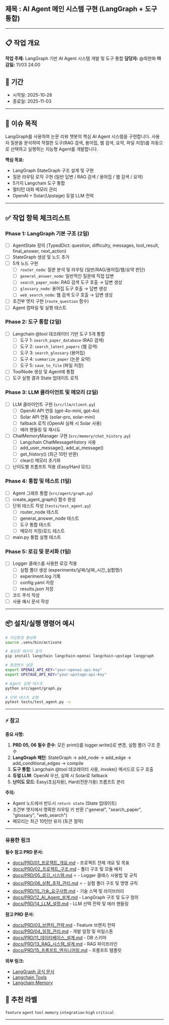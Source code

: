 ## 제목 : AI Agent 메인 시스템 구현 (LangGraph + 도구 통합)

---

## 📋 작업 개요
**작업 주제:** LangGraph 기반 AI Agent 시스템 개발 및 도구 통합
**담당자:** @최현화
**마감일:** 11/03 24:00

## 📅 기간
- 시작일: 2025-10-28
- 종료일: 2025-11-03

---

## 📌 이슈 목적

LangGraph를 사용하여 논문 리뷰 챗봇의 핵심 AI Agent 시스템을 구현합니다. 사용자 질문을 분석하여 적절한 도구(RAG 검색, 용어집, 웹 검색, 요약, 파일 저장)를 자동으로 선택하고 실행하는 지능형 Agent를 개발합니다.

**핵심 목표:**
- LangGraph StateGraph 구조 설계 및 구현
- 질문 라우팅 로직 구현 (일반 답변 / RAG 검색 / 용어집 / 웹 검색 / 요약)
- 5가지 Langchain 도구 통합
- 멀티턴 대화 메모리 관리
- OpenAI + Solar(Upstage) 듀얼 LLM 전략

---

## ✅ 작업 항목 체크리스트

### Phase 1: LangGraph 기본 구조 (2일)
- [ ] AgentState 정의 (TypedDict: question, difficulty, messages, tool_result, final_answer, next_action)
- [ ] StateGraph 생성 및 노드 추가
- [ ] 5개 노드 구현
  - [ ] `router_node`: 질문 분석 및 라우팅 (일반/RAG/용어집/웹/요약 판단)
  - [ ] `general_answer_node`: 일반적인 질문에 직접 답변
  - [ ] `search_paper_node`: RAG 검색 도구 호출 → 답변 생성
  - [ ] `glossary_node`: 용어집 도구 호출 → 답변 생성
  - [ ] `web_search_node`: 웹 검색 도구 호출 → 답변 생성
- [ ] 조건부 엣지 구현 (`route_question` 함수)
- [ ] Agent 컴파일 및 실행 테스트

### Phase 2: 도구 통합 (2일)
- [ ] Langchain @tool 데코레이터 기반 도구 5개 통합
  - [ ] 도구 1: `search_paper_database` (RAG 검색)
  - [ ] 도구 2: `search_latest_papers` (웹 검색)
  - [ ] 도구 3: `search_glossary` (용어집)
  - [ ] 도구 4: `summarize_paper` (논문 요약)
  - [ ] 도구 5: `save_to_file` (파일 저장)
- [ ] ToolNode 생성 및 Agent에 통합
- [ ] 도구 실행 결과 State 업데이트 로직

### Phase 3: LLM 클라이언트 및 메모리 (2일)
- [ ] LLM 클라이언트 구현 (`src/llm/client.py`)
  - [ ] OpenAI API 연동 (gpt-4o-mini, gpt-4o)
  - [ ] Solar API 연동 (solar-pro, solar-mini)
  - [ ] fallback 로직 (OpenAI 실패 시 Solar 사용)
  - [ ] 에러 핸들링 및 재시도
- [ ] ChatMemoryManager 구현 (`src/memory/chat_history.py`)
  - [ ] Langchain ChatMessageHistory 사용
  - [ ] add_user_message(), add_ai_message()
  - [ ] get_history() (최근 10턴 반환)
  - [ ] clear() 메모리 초기화
- [ ] 난이도별 프롬프트 적용 (Easy/Hard 모드)

### Phase 4: 통합 및 테스트 (1일)
- [ ] Agent 그래프 통합 (`src/agent/graph.py`)
- [ ] create_agent_graph() 함수 완성
- [ ] 단위 테스트 작성 (`tests/test_agent.py`)
  - [ ] router_node 테스트
  - [ ] general_answer_node 테스트
  - [ ] 도구 통합 테스트
  - [ ] 메모리 저장/로드 테스트
- [ ] main.py 통합 실행 테스트

### Phase 5: 로깅 및 문서화 (1일)
- [ ] Logger 클래스를 사용한 로깅 적용
  - [ ] 실험 폴더 생성 (experiments/날짜/날짜_시간_실험명/)
  - [ ] experiment.log 기록
  - [ ] config.yaml 저장
  - [ ] results.json 저장
- [ ] 코드 주석 작성
- [ ] 사용 예시 문서 작성

---

## 📦 설치/실행 명령어 예시

```bash
# 가상환경 활성화
source .venv/bin/activate

# 필요한 패키지 설치
pip install langchain langchain-openai langchain-upstage langgraph

# 환경변수 설정
export OPENAI_API_KEY="your-openai-api-key"
export UPSTAGE_API_KEY="your-upstage-api-key"

# Agent 실행 테스트
python src/agent/graph.py

# 단위 테스트 실행
pytest tests/test_agent.py -v
```

---

### ⚡️ 참고

**중요 사항:**
1. **PRD 05, 06 필수 준수**: 모든 print()를 logger.write()로 변경, 실험 폴더 구조 준수
2. **LangGraph 패턴**: StateGraph → add_node → add_edge → add_conditional_edges → compile
3. **도구 통합**: Langchain @tool 데코레이터 사용, invoke() 메서드로 도구 호출
4. **듀얼 LLM**: OpenAI 우선, 실패 시 Solar로 fallback
5. **난이도 모드**: Easy(초심자용), Hard(전문가용) 프롬프트 분리

**주의:**
- Agent 노드에서 반드시 `return state` (State 업데이트)
- 조건부 엣지에서 명확한 라우팅 키 반환 ("general", "search_paper", "glossary", "web_search")
- 메모리는 최근 10턴만 유지 (토큰 절약)

---

### 유용한 링크

**필수 참고 PRD 문서:**
- [docs/PRD/01_프로젝트_개요.md](../PRD/01_프로젝트_개요.md) - 프로젝트 전체 개요 및 목표
- [docs/PRD/02_프로젝트_구조.md](../PRD/02_프로젝트_구조.md) - 폴더 구조 및 모듈 배치
- [docs/PRD/05_로깅_시스템.md](../PRD/05_로깅_시스템.md) ⭐ - Logger 클래스 사용법 및 규칙
- [docs/PRD/06_실험_추적_관리.md](../PRD/06_실험_추적_관리.md) ⭐ - 실험 폴더 구조 및 명명 규칙
- [docs/PRD/10_기술_요구사항.md](../PRD/10_기술_요구사항.md) - 기술 스택 및 라이브러리
- [docs/PRD/12_AI_Agent_설계.md](../PRD/12_AI_Agent_설계.md) - LangGraph 구조 및 도구 정의
- [docs/PRD/14_LLM_설정.md](../PRD/14_LLM_설정.md) - LLM 선택 전략 및 에러 핸들링

**참고 PRD 문서:**
- [docs/PRD/03_브랜치_전략.md](../PRD/03_브랜치_전략.md) - Feature 브랜치 전략
- [docs/PRD/04_일정_관리.md](../PRD/04_일정_관리.md) - 개발 일정 및 마일스톤
- [docs/PRD/11_데이터베이스_설계.md](../PRD/11_데이터베이스_설계.md) - DB 스키마
- [docs/PRD/13_RAG_시스템_설계.md](../PRD/13_RAG_시스템_설계.md) - RAG 파이프라인
- [docs/PRD/15_프롬프트_엔지니어링.md](../PRD/15_프롬프트_엔지니어링.md) - 프롬프트 템플릿

**외부 링크:**
- [LangGraph 공식 문서](https://langchain-ai.github.io/langgraph/)
- [Langchain Tools](https://python.langchain.com/docs/modules/agents/tools/)
- [Langchain Memory](https://python.langchain.com/docs/modules/memory/)

## 🔖 추천 라벨

`feature` `agent` `tool` `memory` `integration` `high` `critical`

---
